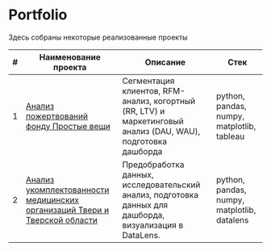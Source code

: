 # Portfolio
Здесь собраны некоторые реализованные проекты



| # | Наименование проекта | Описание | Стек |
|---| -----------------------------------------|-----------------------------------|-----------------------|
| 1 | [Анализ пожертвований фонду Простые вещи](https://github.com/annaship-viz/my_projects/tree/main/project_for_simple_things) | Cегментация клиентов, RFM-анализ, когортный (RR, LTV) и маркетинговый анализ (DAU, WAU), подготовка дашборда | python, pandas, numpy, matplotlib, tableau |
| 2 | [Анализ укомплектованности медицинских организаций Твери и Тверской области](https://github.com/annaship-viz/my_projects/tree/main/project_for_medical_university) | Предобработка данных, исследовательский анализ, подготовка данных для дашборда, визуализация в DataLens. | python, pandas, numpy, matplotlib, datalens  |

